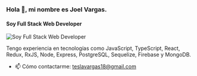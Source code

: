 ### Hola 👋, mi nombre es Joel Vargas. 
#### Soy Full Stack Web Developer

![Soy Full Stack Web Developer](https://i.imgur.com/CprM7CH.png)

Tengo experiencia en tecnologías como JavaScript, TypeScript, React, Redux, RxJS, Node, Express, PostgreSQL, Sequelize, Firebase y MongoDB.  
- 📫 Cómo contactarme: teslavargas18@gmail.com



